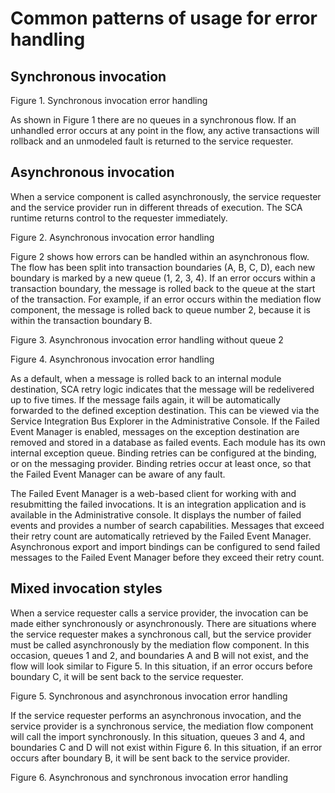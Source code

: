 <!-- image -->

# Common patterns of usage for error handling

## Synchronous invocation

Figure 1. Synchronous invocation error handling

<!-- image -->

As shown in Figure 1 there are no queues in a
synchronous flow. If an unhandled error occurs at any point in the flow, any active transactions
will rollback and an unmodeled fault is returned to the service requester.

## Asynchronous invocation

When a service component is called asynchronously, the service requester and the service provider
run in different threads of execution. The SCA runtime returns control to the requester
immediately.

Figure 2. Asynchronous invocation error handling

<!-- image -->

Figure 2 shows how errors can be handled within
an asynchronous flow. The flow has been split into transaction boundaries (A, B, C, D), each new
boundary is marked by a new queue (1, 2, 3, 4). If an error occurs within a transaction boundary,
the message is rolled back to the queue at the start of the transaction. For example, if an error
occurs within the mediation flow component, the message is rolled back to queue number 2, because it
is within the transaction boundary B.

Figure 3. Asynchronous invocation error handling without queue 2

<!-- image -->

Figure 4. Asynchronous invocation error handling

<!-- image -->

As a default, when a message is rolled back to an internal module destination, SCA
retry logic indicates that the message will be redelivered up to five times. If the message fails
again, it will be automatically forwarded to the defined exception destination. This can be viewed
via the Service Integration Bus Explorer in the Administrative Console. If the
Failed Event Manager is enabled, messages on the exception destination are removed and stored in a
database as failed events. Each module has its own internal exception queue. Binding retries can be
configured at the binding, or on the messaging provider. Binding retries occur at least once, so
that the Failed Event Manager can be aware of any fault.

The Failed Event Manager is a web-based client for working with and resubmitting
the failed invocations. It is an integration application and is available in the Administrative
console. It displays the number of failed events and provides a number of search capabilities.
Messages that exceed their retry count are automatically retrieved by the Failed Event Manager.
Asynchronous export and import bindings can be configured to send failed messages to the Failed
Event Manager before they exceed their retry count.

## Mixed invocation styles

When a service requester calls a service provider, the invocation can be made either
synchronously or asynchronously. There are situations where the service requester makes a
synchronous call, but the service provider must be called asynchronously by the mediation flow
component. In this occasion, queues 1 and 2, and boundaries A and B will not exist, and the flow
will look similar to Figure 5. In this situation,
if an error occurs before boundary C, it will be sent back to the service requester.

Figure 5. Synchronous and asynchronous invocation error handling

<!-- image -->

If the service requester performs an asynchronous invocation, and the service provider is a
synchronous service, the mediation flow component will call the import synchronously. In this
situation, queues 3 and 4, and boundaries C and D will not exist within Figure 6. In this situation, if an error occurs after
boundary B, it will be sent back to the service provider.

Figure 6. Asynchronous and synchronous invocation error handling

<!-- image -->